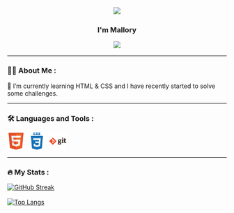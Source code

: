 <div id="header" align="center">
  <img src="https://media.giphy.com/media/Qo2dupDib32rkTY4hX/giphy.gif" width="300"/>
  <h3> I'm Mallory </h3>
  <a href="https://twitter.com/MalloryCvlh">
    <img src="https://media.giphy.com/media/H508mck9ufO9q6z76O/giphy.gif" width="50">
  </a>
</div>

---

### :man_technologist: About Me :

🌱 I’m currently learning HTML & CSS and I have recently started to solve some challenges.

---

### :hammer_and_wrench: Languages and Tools :

<div>
  <img src="https://github.com/devicons/devicon/blob/master/icons/html5/html5-original.svg" title="HTML5" alt="HTML" width="40" height="40"/>&nbsp;
  <img src="https://github.com/devicons/devicon/blob/master/icons/css3/css3-plain-wordmark.svg"  title="CSS3" alt="CSS" width="40" height="40"/>&nbsp;
  <img src="https://github.com/devicons/devicon/blob/master/icons/git/git-original-wordmark.svg" title="Git" **alt="Git" width="40" height="40"/>
</div>

--- 

### :fire: My Stats :

[![GitHub Streak](https://github-readme-streak-stats.herokuapp.com?user=mallory-cvlh&theme=github-dark&border_radius=10)](https://git.io/streak-stats)
<br><br>
[![Top Langs](https://github-readme-stats.vercel.app/api/top-langs/?username=mallory-cvlh&layout=compact&theme=vision-friendly-dark)](https://github.com/anuraghazra/github-readme-stats)

<!--
**mallory-cvlh/mallory-cvlh** is a ✨ _special_ ✨ repository because its `README.md` (this file) appears on your GitHub profile.

Here are some ideas to get you started:

- 🔭 I’m currently working on ...
- 🌱 I’m currently learning ...
- 👯 I’m looking to collaborate on ...
- 🤔 I’m looking for help with ...
- 💬 Ask me about ...
- 📫 How to reach me: ...
- 😄 Pronouns: ...
- ⚡ Fun fact: ...
-->
